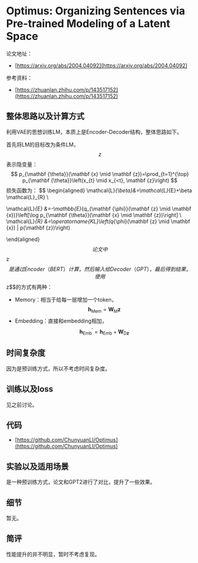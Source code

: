 # Optimus: Organizing Sentences via Pre-trained Modeling of a Latent Space

论文地址：

- [https://arxiv.org/abs/2004.04092](https://arxiv.org/abs/2004.04092)

参考资料：

- [https://zhuanlan.zhihu.com/p/143517152](https://zhuanlan.zhihu.com/p/143517152)



## 整体思路以及计算方式

利用VAE的思想训练LM，本质上是Encoder-Decoder结构，整体思路如下。

首先将LM的目标改为条件LM，$$z$$表示隐变量：
$$
p_{\mathbf {\theta}}(\mathbf {x} \mid \mathbf {z})=\prod_{t=1}^{\top} p_{\mathbf {\theta}}\left(x_{t} \mid x_{<t}, \mathbf {z}\right)
$$
损失函数为：
$$
\begin{aligned}
\mathcal{L}_{\beta}&=\mathcal{L}_{E}+\beta \mathcal{L}_{R} \\

\mathcal{L}_{E} &=-\mathbb{E}_{q_{\mathbf {\phi}}(\mathbf {z} \mid \mathbf {x})}\left[\log p_{\mathbf {\theta}}(\mathbf {x} \mid \mathbf {z})\right] \\
\mathcal{L}_{R} &=\operatorname{KL}\left(q_{\phi}(\mathbf {z} \mid \mathbf {x}) \| p(\mathbf {z})\right)

\end{aligned}
$$
论文中$$z$$是通过Encoder（BERT）计算，然后输入给Decoder（GPT），最后得到结果，使用$$z$$的方式有两种：

- Memory：相当于给每一层增加一个token，$$\mathbf {h}_{\mathrm{Mem}}=\mathbf{W}_{\mathrm{M}} \mathbf {z}$$
- Embedding：直接和embedding相加，$$\mathbf {h}_{\mathrm{Emb}}^{\prime}=\mathbf {h}_{\mathrm{Emb}}+\mathbf{W}_{\mathrm{D} \mathbf {z}}$$





## 时间复杂度

因为是预训练方式，所以不考虑时间复杂度。



## 训练以及loss

见之前讨论。



## 代码

- [https://github.com/ChunyuanLI/Optimus](https://github.com/ChunyuanLI/Optimus)



## 实验以及适用场景

是一种预训练方式，论文和GPT2进行了对比，提升了一些效果。



## 细节

暂无。



## 简评

性能提升的并不明显，暂时不考虑复现。
